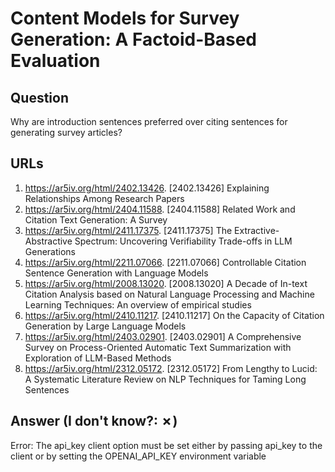 # Content Models for Survey Generation: A Factoid-Based Evaluation

## Question

Why are introduction sentences preferred over citing sentences for generating survey articles?

## URLs

1. https://ar5iv.org/html/2402.13426. [2402.13426] Explaining Relationships Among Research Papers
2. https://ar5iv.org/html/2404.11588. [2404.11588] Related Work and Citation Text Generation: A Survey
3. https://ar5iv.org/html/2411.17375. [2411.17375] The Extractive-Abstractive Spectrum: Uncovering Verifiability Trade-offs in LLM Generations
4. https://ar5iv.org/html/2211.07066. [2211.07066] Controllable Citation Sentence Generation with Language Models
5. https://ar5iv.org/html/2008.13020. [2008.13020] A Decade of In-text Citation Analysis based on Natural Language Processing and Machine Learning Techniques: An overview of empirical studies
6. https://ar5iv.org/html/2410.11217. [2410.11217] On the Capacity of Citation Generation by Large Language Models
7. https://ar5iv.org/html/2403.02901. [2403.02901] A Comprehensive Survey on Process-Oriented Automatic Text Summarization with Exploration of LLM-Based Methods
8. https://ar5iv.org/html/2312.05172. [2312.05172] From Lengthy to Lucid: A Systematic Literature Review on NLP Techniques for Taming Long Sentences

## Answer (I don't know?: ✗)

Error: The api_key client option must be set either by passing api_key to the client or by setting the OPENAI_API_KEY environment variable